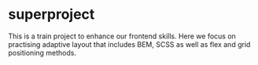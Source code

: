 # superproject
This is a train project to enhance our frontend skills. Here we focus on practising adaptive layout that includes BEM, SCSS as well as flex and grid positioning methods.
